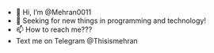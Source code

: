 - 👋 Hi, I’m @Mehran0011
- 👀 Seeking for new things in programming and technology!
- 📫 How to reach me???
-  Text me on Telegram @Thisismehran

<!---
Mehran0011/Mehran0011 is a ✨ special ✨ repository because its `README.md` (this file) appears on your GitHub profile.
You can click the Preview link to take a look at your changes.
--->
